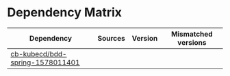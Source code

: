 # Dependency Matrix

Dependency | Sources | Version | Mismatched versions
---------- | ------- | ------- | -------------------
[cb-kubecd/bdd-spring-1578011401](https://github.com/cb-kubecd/bdd-spring-1578011401.git) |  | []() | 
